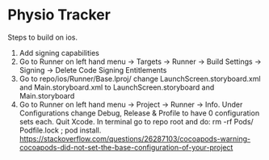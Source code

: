 # Physio Tracker

Steps to build on ios.
1) Add signing capabilities
2) Go to Runner on left hand menu -> Targets -> Runner -> Build Settings -> Signing -> Delete Code Signing Entitlements 
3) Go to repo/ios/Runner/Base.lproj/ change LaunchScreen.storyboard.xml and Main.storyboard.xml to LaunchScreen.storyboard and Main.storyboard
4) Go to Runner on left hand menu -> Project -> Runner -> Info. Under Configurations change Debug, Release & Profile to have 0 configuration sets each. Quit Xcode. In terminal go to repo root and do: rm -rf Pods/ Podfile.lock ; pod install.
https://stackoverflow.com/questions/26287103/cocoapods-warning-cocoapods-did-not-set-the-base-configuration-of-your-project
